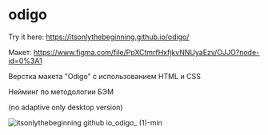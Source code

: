 # odigo

Try it here: https://itsonlythebeginning.github.io/odigo/

Макет: https://www.figma.com/file/PpXCtmrfHxfjkvNNUyaEzv/OJJO?node-id=0%3A1

Верстка макета "Odigo" с использованием HTML и CSS

Нейминг по методологии БЭМ

(no adaptive only desktop version)


![itsonlythebeginning github io_odigo_ (1)-min](https://github.com/itsonlythebeginning/odigo/assets/107440223/ef83fd9d-619e-4549-aa8c-01bd0a6a533b)
